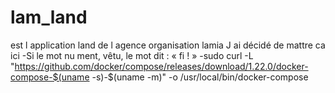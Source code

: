 # lam_land
est l application land de l agence organisation lamia
J ai décidé de mattre ca ici 
-Si le mot nu ment, vêtu, le mot dit : « fi ! »
-sudo curl -L "https://github.com/docker/compose/releases/download/1.22.0/docker-compose-$(uname -s)-$(uname -m)" -o /usr/local/bin/docker-compose